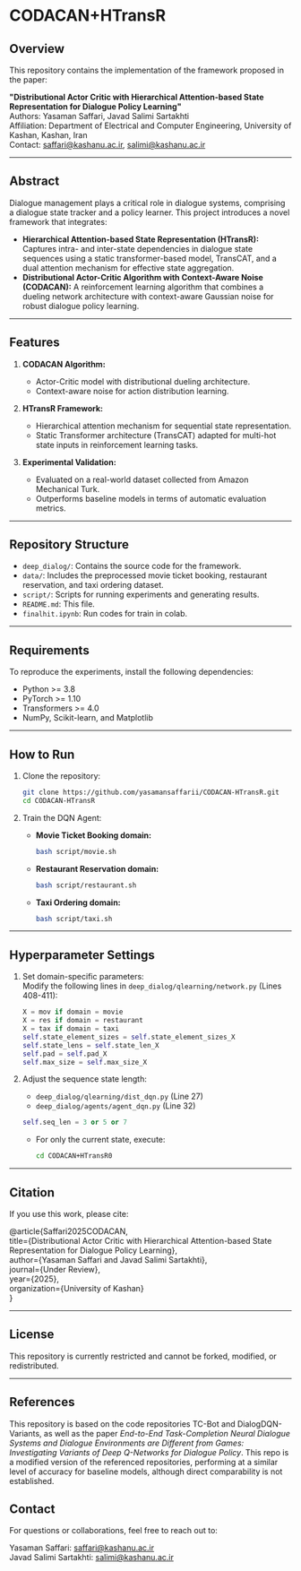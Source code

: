 # CODACAN+HTransR

## Overview
This repository contains the implementation of the framework proposed in the paper:

**"Distributional Actor Critic with Hierarchical Attention-based State Representation for Dialogue Policy Learning"**  
Authors: Yasaman Saffari, Javad Salimi Sartakhti  
Affiliation: Department of Electrical and Computer Engineering, University of Kashan, Kashan, Iran  
Contact: [saffari@kashanu.ac.ir](mailto:saffari@kashanu.ac.ir), [salimi@kashanu.ac.ir](mailto:salimi@kashanu.ac.ir)

---

## Abstract
Dialogue management plays a critical role in dialogue systems, comprising a dialogue state tracker and a policy learner. This project introduces a novel framework that integrates:
- **Hierarchical Attention-based State Representation (HTransR):** Captures intra- and inter-state dependencies in dialogue state sequences using a static transformer-based model, TransCAT, and a dual attention mechanism for effective state aggregation.
- **Distributional Actor-Critic Algorithm with Context-Aware Noise (CODACAN):** A reinforcement learning algorithm that combines a dueling network architecture with context-aware Gaussian noise for robust dialogue policy learning.

---

## Features
1. **CODACAN Algorithm:** 
   - Actor-Critic model with distributional dueling architecture.
   - Context-aware noise for action distribution learning.

2. **HTransR Framework:** 
   - Hierarchical attention mechanism for sequential state representation.
   - Static Transformer architecture (TransCAT) adapted for multi-hot state inputs in reinforcement learning tasks.

3. **Experimental Validation:**
   - Evaluated on a real-world dataset collected from Amazon Mechanical Turk.
   - Outperforms baseline models in terms of automatic evaluation metrics.

---

## Repository Structure
- `deep_dialog/`: Contains the source code for the framework.
- `data/`: Includes the preprocessed movie ticket booking, restaurant reservation, and taxi ordering dataset.
- `script/`: Scripts for running experiments and generating results.
- `README.md`: This file.
- `finalhit.ipynb`: Run codes for train in colab.

---

## Requirements
To reproduce the experiments, install the following dependencies:
- Python >= 3.8
- PyTorch >= 1.10
- Transformers >= 4.0
- NumPy, Scikit-learn, and Matplotlib

---

## How to Run
1. Clone the repository:
   ```bash
   git clone https://github.com/yasamansaffarii/CODACAN-HTransR.git
   cd CODACAN-HTransR
   ```

2. Train the DQN Agent:
   - **Movie Ticket Booking domain:**  
     ```bash
     bash script/movie.sh
     ```
   - **Restaurant Reservation domain:**  
     ```bash
     bash script/restaurant.sh
     ```
   - **Taxi Ordering domain:**  
     ```bash
     bash script/taxi.sh
     ```

---

## Hyperparameter Settings
1. Set domain-specific parameters:  
   Modify the following lines in `deep_dialog/qlearning/network.py` (Lines 408-411):  
   ```python
   X = mov if domain = movie
   X = res if domain = restaurant
   X = tax if domain = taxi
   self.state_element_sizes = self.state_element_sizes_X
   self.state_lens = self.state_len_X
   self.pad = self.pad_X
   self.max_size = self.max_size_X
   ```

2. Adjust the sequence state length:  
   - `deep_dialog/qlearning/dist_dqn.py` (Line 27)  
   - `deep_dialog/agents/agent_dqn.py` (Line 32)  
   ```python
   self.seq_len = 3 or 5 or 7
   ```

   - For only the current state, execute:  
     ```bash
     cd CODACAN+HTransR0
     ```

---

## Citation
If you use this work, please cite:

@article{Saffari2025CODACAN,  
  title={Distributional Actor Critic with Hierarchical Attention-based State Representation for Dialogue Policy Learning},  
  author={Yasaman Saffari and Javad Salimi Sartakhti},  
  journal={Under Review},  
  year={2025},  
  organization={University of Kashan}  
}

---

## License
This repository is currently restricted and cannot be forked, modified, or redistributed.

---

## References
This repository is based on the code repositories TC-Bot and DialogDQN-Variants, as well as the paper *End-to-End Task-Completion Neural Dialogue Systems and Dialogue Environments are Different from Games: Investigating Variants of Deep Q-Networks for Dialogue Policy*. This repo is a modified version of the referenced repositories, performing at a similar level of accuracy for baseline models, although direct comparability is not established.



## Contact
For questions or collaborations, feel free to reach out to:

Yasaman Saffari: saffari@kashanu.ac.ir  
Javad Salimi Sartakhti: salimi@kashanu.ac.ir


